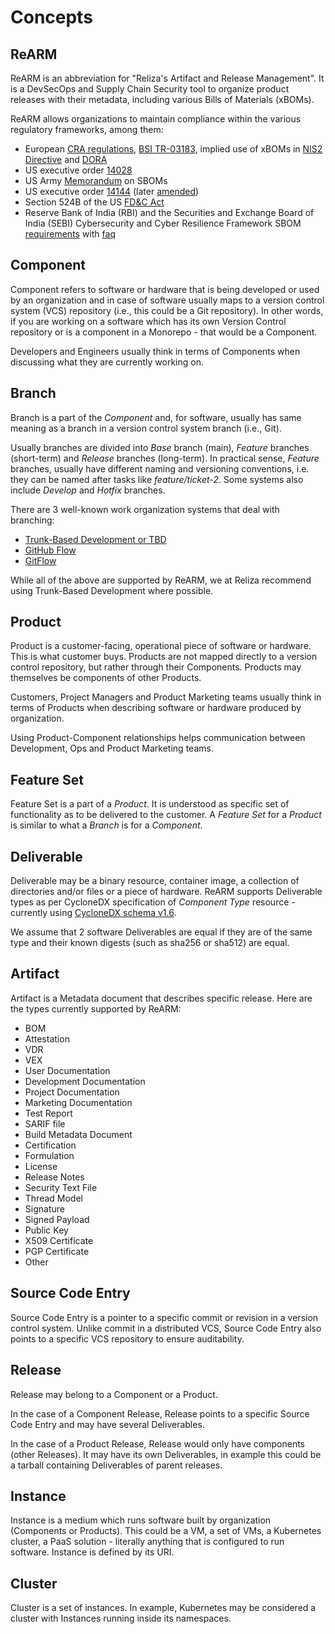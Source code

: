 # Concepts

## ReARM
ReARM is an abbreviation for "Reliza's Artifact and Release Management". It is a DevSecOps and Supply Chain Security tool to organize product releases with their metadata, including various Bills of Materials (xBOMs). 

ReARM allows organizations to maintain compliance within the various regulatory frameworks, among them:
- European [CRA regulations](https://eur-lex.europa.eu/eli/reg/2024/2847/oj), [BSI TR-03183](https://www.bsi.bund.de/EN/Themen/Unternehmen-und-Organisationen/Standards-und-Zertifizierung/Technische-Richtlinien/TR-nach-Thema-sortiert/tr03183/tr-03183.html), implied use of xBOMs in [NIS2 Directive](https://eur-lex.europa.eu/eli/dir/2022/2555/oj/eng) and [DORA](https://eur-lex.europa.eu/eli/reg/2022/2554/oj/eng)
- US executive order [14028](https://www.federalregister.gov/documents/2021/05/17/2021-10460/improving-the-nations-cybersecurity)
- US Army [Memorandum](https://federalnewsnetwork.com/wp-content/uploads/2024/09/081624_Army_SBOM_Memo.pdf) on SBOMs
- US executive order [14144](https://www.federalregister.gov/documents/2025/01/17/2025-01470/strengthening-and-promoting-innovation-in-the-nations-cybersecurity) (later [amended](https://rearmhq.com/blog/sbom-remains-attestations-out-amending-executive-order-14144))
- Section 524B of the US [FD&C Act](https://www.govinfo.gov/content/pkg/COMPS-973/pdf/COMPS-973.pdf)
- Reserve Bank of India (RBI) and the Securities and Exchange Board of India (SEBI) Cybersecurity and Cyber Resilience Framework SBOM [requirements](https://www.sebi.gov.in/legal/circulars/aug-2024/cybersecurity-and-cyber-resilience-framework-cscrf-for-sebi-regulated-entities-res-_85964.html) with [faq](https://www.sebi.gov.in/sebi_data/faqfiles/jun-2025/1749647139924.pdf)

## Component
Component refers to software or hardware that is being developed or used by an organization and in case of software usually maps to a version control system (VCS) repository (i.e., this could be a Git repository). In other words, if you are working on a software which has its own Version Control repository or is a component in a Monorepo - that would be a Component.

Developers and Engineers usually think in terms of Components when discussing what they are currently working on.

## Branch
Branch is a part of the *Component* and, for software, usually has same meaning as a branch in a version control system branch (i.e., Git).

Usually branches are divided into *Base* branch (main), *Feature* branches (short-term) and *Release* branches (long-term). In practical sense, *Feature* branches, usually have different naming and versioning conventions, i.e. they can be named after tasks like *feature/ticket-2*. Some systems also include *Develop* and *Hotfix* branches.

There are 3 well-known work organization systems that deal with branching:

- [Trunk-Based Development or TBD](https://trunkbaseddevelopment.com/)
- [GitHub Flow](https://githubflow.github.io/)
- [GitFlow](https://nvie.com/posts/a-successful-git-branching-model/)

While all of the above are supported by ReARM, we at Reliza recommend using Trunk-Based Development where possible.

## Product
Product is a customer-facing, operational piece of software or hardware. This is what customer buys. Products are not mapped directly to a version control repository, but rather through their Components. Products may themselves be components of other Products.

Customers, Project Managers and Product Marketing teams usually think in terms of Products when describing software or hardware produced by organization.

Using Product-Component relationships helps communication between Development, Ops and Product Marketing teams.

## Feature Set
Feature Set is a part of a *Product*. It is understood as specific set of functionality as to be delivered to the customer. A *Feature Set* for a *Product* is similar to what a *Branch* is for a *Component*.

## Deliverable
Deliverable may be a binary resource, container image, a collection of directories and/or files or a piece of hardware.
ReARM supports Deliverable types as per CycloneDX specification of *Component Type* resource - currently using [CycloneDX schema v1.6](https://github.com/CycloneDX/specification/blob/master/schema/bom-1.6.schema.json).

We assume that 2 software Deliverables are equal if they are of the same type and their known digests (such as sha256 or sha512) are equal.

## Artifact
Artifact is a Metadata document that describes specific release. Here are the types currently supported by ReARM:

- BOM
- Attestation
- VDR
- VEX
- User Documentation
- Development Documentation
- Project Documentation
- Marketing Documentation
- Test Report
- SARIF file
- Build Metadata Document
- Certification
- Formulation
- License
- Release Notes
- Security Text File
- Thread Model
- Signature
- Signed Payload
- Public Key
- X509 Certificate
- PGP Certificate
- Other

## Source Code Entry
Source Code Entry is a pointer to a specific commit or revision in a version control system. Unlike commit in a distributed VCS, Source Code Entry also points to a specific VCS repository to ensure auditability.

## Release
Release may belong to a Component or a Product.

In the case of a Component Release, Release points to a specific Source Code Entry and may have several Deliverables.

In the case of a Product Release, Release would only have components (other Releases). It may have its own Deliverables, in example this could be a tarball containing Deliverables of parent releases.

## Instance
Instance is a medium which runs software built by organization (Components or Products). This could be a VM, a set of VMs, a Kubernetes cluster, a PaaS solution - literally anything that is configured to run software. Instance is defined by its URI.

## Cluster
Cluster is a set of instances. In example, Kubernetes may be considered a cluster with Instances running inside its namespaces.